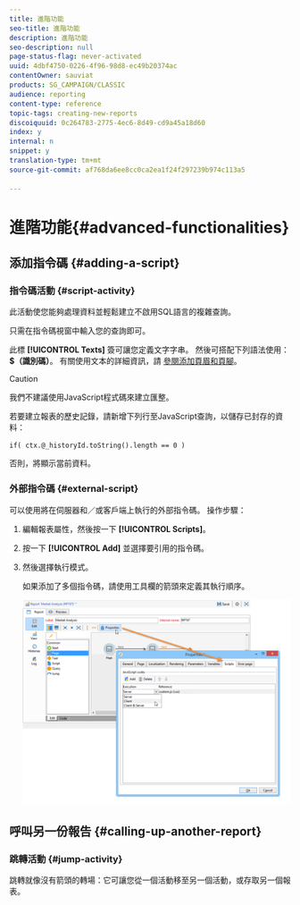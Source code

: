 ```yaml
---
title: 進階功能
seo-title: 進階功能
description: 進階功能
seo-description: null
page-status-flag: never-activated
uuid: 4dbf4750-0226-4f96-98d8-ec49b20374ac
contentOwner: sauviat
products: SG_CAMPAIGN/CLASSIC
audience: reporting
content-type: reference
topic-tags: creating-new-reports
discoiquuid: 0c264783-2775-4ec6-8d49-cd9a45a18d60
index: y
internal: n
snippet: y
translation-type: tm+mt
source-git-commit: af768da6ee8cc0ca2ea1f24f297239b974c113a5

---
```



# 進階功能{#advanced-functionalities}

## 添加指令碼 {#adding-a-script}

### 指令碼活動 {#script-activity}

此活動使您能夠處理資料並輕鬆建立不啟用SQL語言的複雜查詢。

只需在指令碼視窗中輸入您的查詢即可。

此標 **[!UICONTROL Texts]** 簽可讓您定義文字字串。 然後可搭配下列語法使用： **$（識別碼）**。 有關使用文本的詳細資訊，請 [參閱添加頁眉和頁腳](../../reporting/using/element-layout.md#adding-a-header-and-a-footer)。

>[!CAUTION]
>
>我們不建議使用JavaScript程式碼來建立匯整。

若要建立報表的歷史記錄，請新增下列行至JavaScript查詢，以儲存已封存的資料：

```
if( ctx.@_historyId.toString().length == 0 )
```

否則，將顯示當前資料。

### 外部指令碼 {#external-script}

可以使用將在伺服器和／或客戶端上執行的外部指令碼。 操作步驟：

1. 編輯報表屬性，然後按一下 **[!UICONTROL Scripts]**。
1. 按一下 **[!UICONTROL Add]** 並選擇要引用的指令碼。
1. 然後選擇執行模式。

   如果添加了多個指令碼，請使用工具欄的箭頭來定義其執行順序。

   ![](assets/reporting_custom_js.png)

## 呼叫另一份報告 {#calling-up-another-report}

### 跳轉活動 {#jump-activity}

跳轉就像沒有箭頭的轉場：它可讓您從一個活動移至另一個活動，或存取另一個報表。
